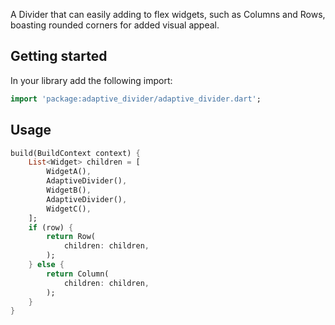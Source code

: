 A Divider that can easily adding to flex widgets, such as Columns and Rows, boasting rounded corners for added visual appeal.

## Getting started

In your library add the following import:
```dart
import 'package:adaptive_divider/adaptive_divider.dart';
```

## Usage

```dart
build(BuildContext context) {
    List<Widget> children = [
        WidgetA(),
        AdaptiveDivider(),
        WidgetB(),
        AdaptiveDivider(),
        WidgetC(),
    ];
    if (row) {
        return Row(
            children: children,
        );
    } else {
        return Column(
            children: children,
        );
    }
}
```